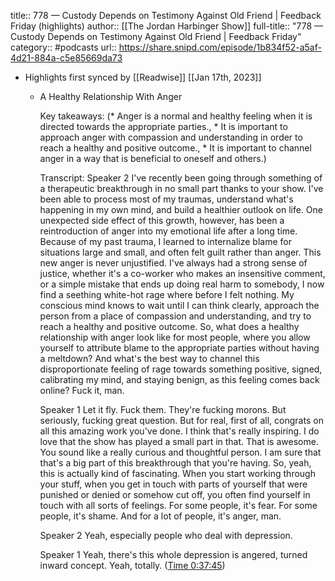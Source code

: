 title:: 778 —  Custody Depends on Testimony Against Old Friend | Feedback Friday (highlights)
author:: [[The Jordan Harbinger Show]]
full-title:: "778 —  Custody Depends on Testimony Against Old Friend | Feedback Friday"
category:: #podcasts
url:: https://share.snipd.com/episode/1b834f52-a5af-4d21-884a-c5e85669da73

- Highlights first synced by [[Readwise]] [[Jan 17th, 2023]]
	- A Healthy Relationship With Anger
	  
	  Key takeaways:
	  (* Anger is a normal and healthy feeling when it is directed towards the appropriate parties., * It is important to approach anger with compassion and understanding in order to reach a healthy and positive outcome., * It is important to channel anger in a way that is beneficial to oneself and others.)
	  
	  Transcript:
	  Speaker 2
	  I've recently been going through something of a therapeutic breakthrough in no small part thanks to your show. I've been able to process most of my traumas, understand what's happening in my own mind, and build a healthier outlook on life. One unexpected side effect of this growth, however, has been a reintroduction of anger into my emotional life after a long time. Because of my past trauma, I learned to internalize blame for situations large and small, and often felt guilt rather than anger. This new anger is never unjustified. I've always had a strong sense of justice, whether it's a co-worker who makes an insensitive comment, or a simple mistake that ends up doing real harm to somebody, I now find a seething white-hot rage where before I felt nothing. My conscious mind knows to wait until I can think clearly, approach the person from a place of compassion and understanding, and try to reach a healthy and positive outcome. So, what does a healthy relationship with anger look like for most people, where you allow yourself to attribute blame to the appropriate parties without having a meltdown? And what's the best way to channel this disproportionate feeling of rage towards something positive, signed, calibrating my mind, and staying benign, as this feeling comes back online? Fuck it, man.
	  
	  Speaker 1
	  Let it fly. Fuck them. They're fucking morons. But seriously, fucking great question. But for real, first of all, congrats on all this amazing work you've done. I think that's really inspiring. I do love that the show has played a small part in that. That is awesome. You sound like a really curious and thoughtful person. I am sure that that's a big part of this breakthrough that you're having. So, yeah, this is actually kind of fascinating. When you start working through your stuff, when you get in touch with parts of yourself that were punished or denied or somehow cut off, you often find yourself in touch with all sorts of feelings. For some people, it's fear. For some people, it's shame. And for a lot of people, it's anger, man.
	  
	  Speaker 2
	  Yeah, especially people who deal with depression.
	  
	  Speaker 1
	  Yeah, there's this whole depression is angered, turned inward concept. Yeah, totally. ([Time 0:37:45](https://share.snipd.com/snip/5ce8c1e9-975e-44be-bacf-dafd01112195))